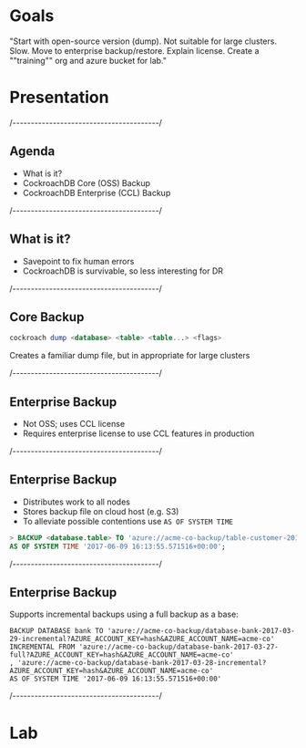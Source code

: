 # Goals

"Start with open-source version (dump). Not suitable for large clusters. Slow.
Move to enterprise backup/restore. Explain license. 
Create a ""training"" org and azure bucket for lab."

# Presentation

/----------------------------------------/

## Agenda

- What is it?
- CockroachDB Core (OSS) Backup
- CockroachDB Enterprise (CCL) Backup

/----------------------------------------/

## What is it?

- Savepoint to fix human errors
- CockroachDB is survivable, so less interesting for DR

/----------------------------------------/

## Core Backup

~~~ sql
cockroach dump <database> <table> <table...> <flags>
~~~

Creates a familiar dump file, but in appropriate for large clusters

/----------------------------------------/

## Enterprise Backup

- Not OSS; uses CCL license
- Requires enterprise license to use CCL features in production

/----------------------------------------/

## Enterprise Backup

- Distributes work to all nodes
- Stores backup file on cloud host (e.g. S3)
- To alleviate possible contentions use `AS OF SYSTEM TIME`

~~~ sql
> BACKUP <database.table> TO 'azure://acme-co-backup/table-customer-2017-03-27-full?AWS_ACCESS_KEY_ID=hash&AWS_SECRET_ACCESS_KEY=hash'
AS OF SYSTEM TIME '2017-06-09 16:13:55.571516+00:00';
~~~

/----------------------------------------/

## Enterprise Backup

Supports incremental backups using a full backup as a base:

~~~
BACKUP DATABASE bank TO 'azure://acme-co-backup/database-bank-2017-03-29-incremental?AZURE_ACCOUNT_KEY=hash&AZURE_ACCOUNT_NAME=acme-co'
INCREMENTAL FROM 'azure://acme-co-backup/database-bank-2017-03-27-full?AZURE_ACCOUNT_KEY=hash&AZURE_ACCOUNT_NAME=acme-co'
, 'azure://acme-co-backup/database-bank-2017-03-28-incremental?AZURE_ACCOUNT_KEY=hash&AZURE_ACCOUNT_NAME=acme-co'
AS OF SYSTEM TIME '2017-06-09 16:13:55.571516+00:00'
~~~

/----------------------------------------/

# Lab